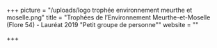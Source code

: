 +++
picture = "/uploads/logo trophée environnement meurthe et moselle.png"
title = "Trophées de l’Environnement Meurthe-et-Moselle (Flore 54) - Lauréat 2019 \"Petit groupe de personne\""
website = ""

+++
